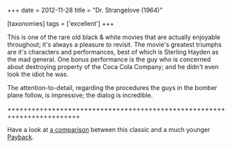 +++
date = 2012-11-28
title = "Dr. Strangelove (1964)"

[taxonomies]
tags = ['excellent']
+++

This is one of the rare old black & white movies that are actually
enjoyable throughout; it\'s always a pleasure to revisit. The movie\'s
greatest triumphs are it\'s characters and performances, best of which
is Sterling Hayden as the mad general. One bonus performance is the guy
who is concerned about destroying property of the Coca Cola Company; and
he didn\'t even look the idiot he was.

The attention-to-detail, regarding the procedures the guys in the bomber
plane follow, is impressive; the dialog is incredible.

++++++++++++++++++++++++++++++++++++++++++++++++++++++++++++++++++++++++

Have a look at [a comparison] between this classic and a much younger
[Payback].

  [a comparison]: http://movies.tshepang.net/dr-strangelove-vs-payback
  [Payback]: http://movies.tshepang.net/payback-1999
